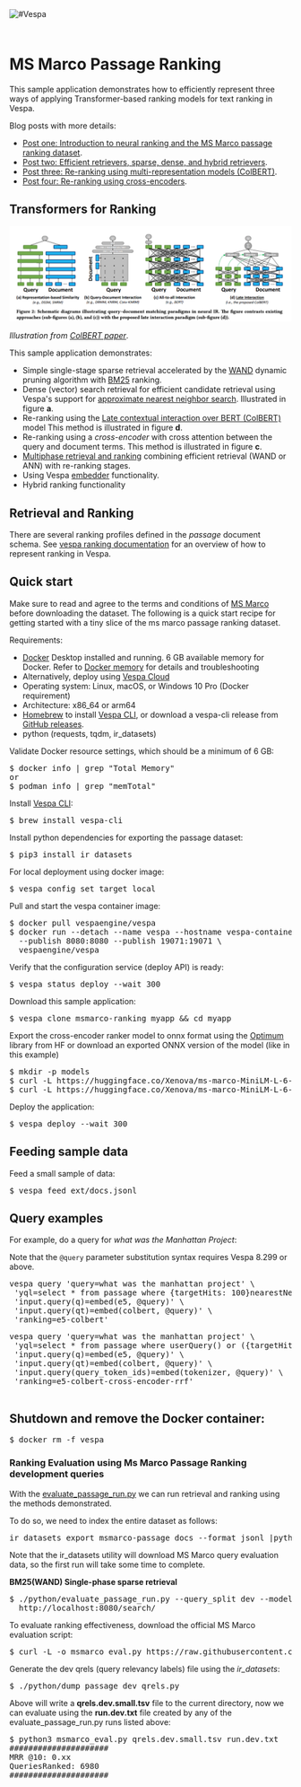 <!-- Copyright Vespa.ai. Licensed under the terms of the Apache 2.0 license. See LICENSE in the project root.-->

<picture>
  <source media="(prefers-color-scheme: dark)" srcset="https://assets.vespa.ai/logos/Vespa-logo-green-RGB.svg">
  <source media="(prefers-color-scheme: light)" srcset="https://assets.vespa.ai/logos/Vespa-logo-dark-RGB.svg">
  <img alt="#Vespa" width="200" src="https://assets.vespa.ai/logos/Vespa-logo-dark-RGB.svg" style="margin-bottom: 25px;">
</picture>

# MS Marco Passage Ranking

This sample application demonstrates how to efficiently represent three ways of applying Transformer-based ranking
models for text ranking in Vespa.

Blog posts with more details:

- [Post one: Introduction to neural ranking and the MS Marco passage ranking dataset](https://blog.vespa.ai/pretrained-transformer-language-models-for-search-part-1/).
- [Post two: Efficient retrievers, sparse, dense, and hybrid retrievers](https://blog.vespa.ai/pretrained-transformer-language-models-for-search-part-2/).
- [Post three: Re-ranking using multi-representation models (ColBERT)](https://blog.vespa.ai/pretrained-transformer-language-models-for-search-part-3/).
- [Post four: Re-ranking using cross-encoders](https://blog.vespa.ai/pretrained-transformer-language-models-for-search-part-4/).


## Transformers for Ranking
![Colbert overview](img/colbert_illustration.png)

*Illustration from [ColBERT paper](https://arxiv.org/abs/2004.12832)*.

This sample application demonstrates:

- Simple single-stage sparse retrieval accelerated by the
  [WAND](https://docs.vespa.ai/en/using-wand-with-vespa.html)
  dynamic pruning algorithm with [BM25](https://docs.vespa.ai/en/reference/bm25.html) ranking.
- Dense (vector) search retrieval for efficient candidate retrieval
  using Vespa's support for [approximate nearest neighbor search](https://docs.vespa.ai/en/approximate-nn-hnsw.html).
  Illustrated in figure **a**.
- Re-ranking using the [Late contextual interaction over BERT (ColBERT)](https://arxiv.org/abs/2004.12832) model
  This method is illustrated in figure **d**.
- Re-ranking using a *cross-encoder* with cross attention between the query and document terms.
  This method is illustrated in figure **c**.
- [Multiphase retrieval and ranking](https://docs.vespa.ai/en/phased-ranking.html)
  combining efficient retrieval (WAND or ANN) with re-ranking stages.
- Using Vespa [embedder](https://docs.vespa.ai/en/embedding.html) functionality.
- Hybrid ranking functionality


## Retrieval and Ranking
There are several ranking profiles defined in the *passage* document schema.
See [vespa ranking documentation](https://docs.vespa.ai/en/ranking.html)
for an overview of how to represent ranking in Vespa.

## Quick start
Make sure to read and agree to the terms and conditions of [MS Marco](https://microsoft.github.io/msmarco/)
before downloading the dataset. The following is a quick start recipe for getting started with a tiny slice of
the ms marco passage ranking dataset.

Requirements:

* [Docker](https://www.docker.com/) Desktop installed and running. 6 GB available memory for Docker.
  Refer to [Docker memory](https://docs.vespa.ai/en/operations-selfhosted/docker-containers.html#memory)
  for details and troubleshooting
* Alternatively, deploy using [Vespa Cloud](https://cloud.vespa.ai/)
* Operating system: Linux, macOS, or Windows 10 Pro (Docker requirement)
* Architecture: x86_64 or arm64
* [Homebrew](https://brew.sh/) to install [Vespa CLI](https://docs.vespa.ai/en/vespa-cli.html), or download
  a vespa-cli release from [GitHub releases](https://github.com/vespa-engine/vespa/releases).
* python (requests, tqdm, ir_datasets)


Validate Docker resource settings, which should be a minimum of 6 GB:
<pre>
$ docker info | grep "Total Memory"
or
$ podman info | grep "memTotal"
</pre>

Install [Vespa CLI](https://docs.vespa.ai/en/vespa-cli.html):
<pre>
$ brew install vespa-cli
</pre>

Install python dependencies for exporting the passage dataset:

<pre data-test="exec">
$ pip3 install ir_datasets
</pre>

For local deployment using docker image:
<pre data-test="exec">
$ vespa config set target local
</pre>

Pull and start the vespa container image:
<pre data-test="exec">
$ docker pull vespaengine/vespa
$ docker run --detach --name vespa --hostname vespa-container \
  --publish 8080:8080 --publish 19071:19071 \
  vespaengine/vespa
</pre>

Verify that the configuration service (deploy API) is ready:
<pre data-test="exec">
$ vespa status deploy --wait 300
</pre>

Download this sample application:
<pre data-test="exec">
$ vespa clone msmarco-ranking myapp && cd myapp
</pre>

Export the cross-encoder ranker model to onnx format using the [Optimum](https://huggingface.co/docs/optimum/index)
library from HF or download an exported ONNX version of the model (like in this example)

<pre data-test="exec">
$ mkdir -p models
$ curl -L https://huggingface.co/Xenova/ms-marco-MiniLM-L-6-v2/resolve/main/onnx/model.onnx -o models/model.onnx
$ curl -L https://huggingface.co/Xenova/ms-marco-MiniLM-L-6-v2/raw/main/tokenizer.json -o models/tokenizer.json
</pre>

Deploy the application:

<pre data-test="exec" data-test-assert-contains="Success">
$ vespa deploy --wait 300
</pre>

## Feeding sample data
Feed a small sample of data:

<pre data-test="exec">
$ vespa feed ext/docs.jsonl
</pre>

## Query examples

For example, do a query for *what was the Manhattan Project*:

Note that the `@query` parameter substitution syntax requires Vespa 8.299 or above.

<pre data-test="exec" data-test-assert-contains='Manhattan'>
vespa query 'query=what was the manhattan project' \
 'yql=select * from passage where {targetHits: 100}nearestNeighbor(e5, q)'\
 'input.query(q)=embed(e5, @query)' \
 'input.query(qt)=embed(colbert, @query)' \
 'ranking=e5-colbert'
</pre>

<pre data-test="exec" data-test-assert-contains='Manhattan'>
vespa query 'query=what was the manhattan project' \
 'yql=select * from passage where userQuery() or ({targetHits: 100}nearestNeighbor(e5, q))'\
 'input.query(q)=embed(e5, @query)' \
 'input.query(qt)=embed(colbert, @query)' \
 'input.query(query_token_ids)=embed(tokenizer, @query)' \
 'ranking=e5-colbert-cross-encoder-rrf'
 </pre>

## Shutdown and remove the Docker container:

<pre data-test="after">
$ docker rm -f vespa
</pre>


### Ranking Evaluation using Ms Marco Passage Ranking development queries

With the [evaluate_passage_run.py](python/evaluate_passage_run.py)
we can run retrieval and ranking using the methods demonstrated.

To do so, we need to index the entire dataset as follows:
<pre>
ir_datasets export msmarco-passage docs --format jsonl |python3 python/to-vespa-feed.py | vespa feed -
</pre>

Note that the ir_datasets utility will download MS Marco query evaluation data,
so the first run will take some time to complete.

**BM25(WAND) Single-phase sparse retrieval**
<pre>
$ ./python/evaluate_passage_run.py --query_split dev --model bm25 --endpoint \
  http://localhost:8080/search/
</pre>

To evaluate ranking effectiveness, download the official MS Marco evaluation script:
<pre>
$ curl -L -o msmarco_eval.py https://raw.githubusercontent.com/spacemanidol/MSMARCO/master/Ranking/Baselines/msmarco_eval.py
</pre>

Generate the dev qrels (query relevancy labels) file using the *ir_datasets*:
<pre>
$ ./python/dump_passage_dev_qrels.py
</pre>

Above will write a **qrels.dev.small.tsv** file to the current directory,
now we can evaluate using the **run.dev.txt** file created by any of the evaluate_passage_run.py runs listed above:
<pre>
$ python3 msmarco_eval.py qrels.dev.small.tsv run.dev.txt
#####################
MRR @10: 0.xx
QueriesRanked: 6980
#####################
</pre>
